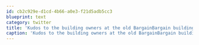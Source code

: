 ```yaml
---
id: cb2c929e-d1cd-4b66-a0e3-f21d5adb5cc3
blueprint: text
category: twitter
title: 'Kudos to the building owners at the old BargainBargain building for getting their massive graffiti cleaned up so quickly cc @cityofkelowna'
caption: 'Kudos to the building owners at the old BargainBargain building for getting their massive graffiti cleaned up so quickly cc <span class="username username_linked">@<a href="https://twitter.com/cityofkelowna" title="City of Kelowna">cityofkelowna</a></span>'
---
```

